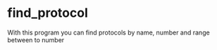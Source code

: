 # find_protocol
With this program you can find protocols by name, number and range between to number
